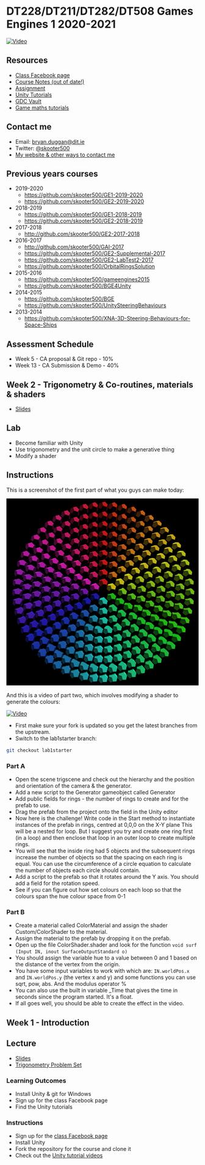 # DT228/DT211/DT282/DT508 Games Engines 1 2020-2021

[![Video](http://img.youtube.com/vi/NMDupdv85FE/0.jpg)](http://www.youtube.com/watch?NMDupdv85FE)

## Resources
- [Class Facebook page](https://www.facebook.com/groups/407619519952058/)
- [Course Notes (out of date!)](https://drive.google.com/open?id=1CeMUWjCUa1Ere2fMmtLz5TCL4O136mxj)
- [Assignment](assignment.md)
- [Unity Tutorials](https://unity3d.com/learn/tutorials) 
- [GDC Vault](http://www.gdcvault.com/)
- [Game maths tutorials](http://www.wildbunny.co.uk/blog/vector-maths-a-primer-for-games-programmers/)

## Contact me
* Email: bryan.duggan@dit.ie
* Twitter: [@skooter500](http://twitter.com/skooter500)
* [My website & other ways to contact me](http://bryanduggan.org)


## Previous years courses
- 2019-2020
    - https://github.com/skooter500/GE1-2019-2020
    - https://github.com/skooter500/GE2-2019-2020
- 2018-2019
    - https://github.com/skooter500/GE1-2018-2019
    - https://github.com/skooter500/GE2-2018-2019
- 2017-2018
    - http://github.com/skooter500/GE2-2017-2018
- 2016-2017
	- http://github.com/skooter500/GAI-2017
	- https://github.com/skooter500/GE2-Supplemental-2017
	- https://github.com/skooter500/GE2-LabTest2-2017
	- https://github.com/skooter500/OrbitalRingsSolution
- 2015-2016
    - https://github.com/skooter500/gameengines2015
    - https://github.com/skooter500/BGE4Unity
- 2014-2015
    - https://github.com/skooter500/BGE
    - https://github.com/skooter500/UnitySteeringBehaviours 
- 2013-2014
    - https://github.com/skooter500/XNA-3D-Steering-Behaviours-for-Space-Ships
	
## Assessment Schedule	
- Week 5 - CA proposal & Git repo - 10%
- Week 13 - CA Submission & Demo - 40%

## Week 2 - Trigonometry & Co-routines, materials & shaders

- [Slides](https://drive.google.com/file/d/1uiPqd1KUUAJwgv56NGR6e5amJMt9uEO2/view?usp=sharing)

## Lab
- Become familiar with Unity 
- Use trigonometry and the unit circle to make a generative thing
- Modify a shader

## Instructions

This is a screenshot of the first part of what you guys can make today:

![Mandala](images/mandala1.png)

And this is a video of part two, which involves modifying a shader to generate the colours:

[![Video](http://img.youtube.com/vi/tL6ux8isdgY/0.jpg)](http://www.youtube.com/watch?tL6ux8isdgY)

- First make sure your fork is updated so you get the latest branches from the upstream.
- Switch to the lab1starter branch:

```bash
git checkout lab1starter
```

### Part A

- Open the scene trigscene and check out the hierarchy and the position and orientation of the camera & the generator.
- Add a new script to the Generator gameobject called Generator
- Add public fields for rings - the number of rings to create and for the prefab to use. 
- Drag the prefab from the project onto the field in the Unity editor
- Now here is the challenge! Write code in the Start method to instantiate instances of the prefab in rings, centred at 0,0,0 on the X-Y plane This will be a nested for loop. But I suggest you try and create one ring first (in a loop) and then enclose that loop in an outer loop to create multiple rings.
- You will see that the inside ring had 5 objects and the subsequent rings increase the number of objects so that the spacing on each ring is equal. You can use the circumference of a circle equation to calculate the number of objects each circle should contain.
- Add a script to the prefab so that it rotates around the Y axis. You should add a field for the rotation speed.
- See if you can figure out how set colours on each loop so that the colours span the hue colour space from 0-1

### Part B

- Create a material called ColorMaterial and assign the shader Custom/ColorShader to the material.
- Assign the material to the prefab by dropping it on the prefab.
- Open up the file ColorShader.shader and look for the function ```void surf (Input IN, inout SurfaceOutputStandard o)```
- You should assign the variable hue to a value between 0 and 1 based on the distance of the vertex from the origin. 
- You have some input variables to work with which are:
```IN.worldPos.x``` and ```IN.worldPos.y``` (the vertex x and y) and some functions you can use sqrt, pow, abs. And the modulus operator %
- You can also use the built in variable _Time that gives the time in seconds since the program started. It's a float.
- If all goes well, you should be able to create the effect in the video.

## Week 1 - Introduction
## Lecture
- [Slides](https://drive.google.com/file/d/14pWZNf2Z-FX096wCLHt9t6tLorS323-k/view?usp=sharing)
- [Trigonometry Problem Set](https://1.cdn.edl.io/IDqRlI8C9dRkoqehbbdHBrcGT6m87gkCQuMKTkp0U7JvHvuG.pdf)

### Learning Outcomes
- Install Unity & git for Windows
- Sign up for the class Facebook page
- Find the Unity tutorials

### Instructions
- Sign up for the [class Facebook page](https://www.facebook.com/groups/2460751797558448)
- Install Unity
- Fork the repository for the course and clone it
- Check out the [Unity tutorial videos](https://unity3d.com/learn/tutorials)
